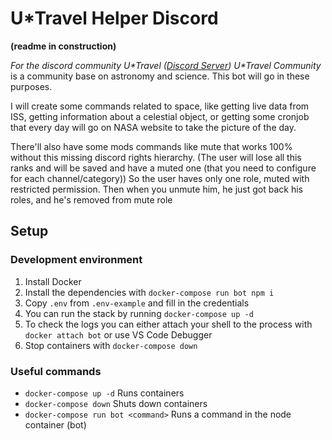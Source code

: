 # U*Travel Helper Discord
__(readme in construction)__

_For the discord community U*Travel ([Discord Server](https://discord.gg/Evd7mgdMZ2))_
*U\*Travel Community* is a community base on astronomy and science. This bot will go in these purposes.

I will create some commands related to space, like getting live data from ISS, getting information about a celestial object,
or getting some cronjob that every day will go on NASA website to take the picture of the day.

There'll also have some mods commands like mute that works 100% without this missing discord rights hierarchy.
(The user will lose all this ranks and will be saved and have a muted one (that you need to configure for each channel/category))
So the user haves only one role, muted with restricted permission.
Then when you unmute him, he just got back his roles, and he's removed from mute role

## Setup

### Development environment

1. Install Docker
2. Install the dependencies with `docker-compose run bot npm i`
3. Copy `.env` from `.env-example` and fill in the credentials
4. You can run the stack by running `docker-compose up -d`
5. To check the logs you can either attach your shell to the process with `docker attach bot` or use VS Code Debugger
6. Stop containers with `docker-compose down`

### Useful commands

- `docker-compose up -d` Runs containers
- `docker-compose down` Shuts down containers
- `docker-compose run bot <command>` Runs a command in the node container (bot)
